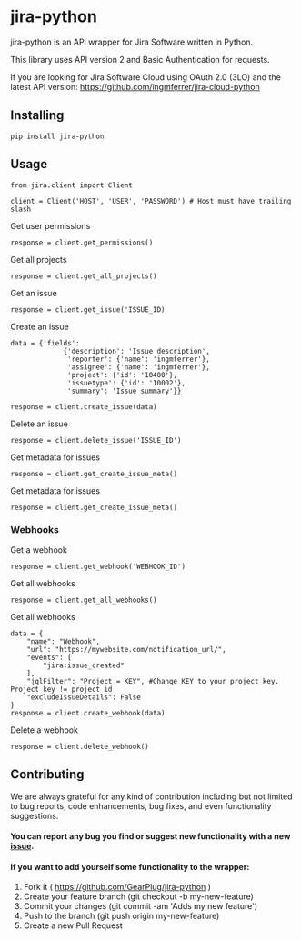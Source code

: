 # jira-python

jira-python is an API wrapper for Jira Software written in Python.

This library uses API version 2 and Basic Authentication for requests.

If you are looking for Jira Software Cloud using OAuth 2.0 (3LO) and the latest API version: https://github.com/ingmferrer/jira-cloud-python

## Installing
```
pip install jira-python
```

## Usage
```
from jira.client import Client

client = Client('HOST', 'USER', 'PASSWORD') # Host must have trailing slash
```

Get user permissions
```
response = client.get_permissions()
```

Get all projects
```
response = client.get_all_projects()
```

Get an issue
```
response = client.get_issue('ISSUE_ID)
```

Create an issue
```
data = {'fields':
             {'description': 'Issue description',
              'reporter': {'name': 'ingmferrer'},
              'assignee': {'name': 'ingmferrer'},
              'project': {'id': '10400'},
              'issuetype': {'id': '10002'},
              'summary': 'Issue summary'}}

response = client.create_issue(data)
```

Delete an issue
```
response = client.delete_issue('ISSUE_ID')
```

Get metadata for issues
```
response = client.get_create_issue_meta()
```

Get metadata for issues
```
response = client.get_create_issue_meta()
```


### Webhooks
Get a webhook
```
response = client.get_webhook('WEBHOOK_ID')
```

Get all webhooks
```
response = client.get_all_webhooks()
```

Get all webhooks
```
data = {
    "name": "Webhook",
    "url": "https://mywebsite.com/notification_url/",
    "events": [
        "jira:issue_created"
    ],
    "jqlFilter": "Project = KEY", #Change KEY to your project key. Project key != project id
    "excludeIssueDetails": False
}
response = client.create_webhook(data)
```

Delete a webhook
```
response = client.delete_webhook()
```

## Contributing
We are always grateful for any kind of contribution including but not limited to bug reports, code enhancements, bug fixes, and even functionality suggestions.
#### You can report any bug you find or suggest new functionality with a new [issue](https://github.com/GearPlug/jira-python/issues).
#### If you want to add yourself some functionality to the wrapper:
1. Fork it ( https://github.com/GearPlug/jira-python )
2. Create your feature branch (git checkout -b my-new-feature)
3. Commit your changes (git commit -am 'Adds my new feature')
4. Push to the branch (git push origin my-new-feature)
5. Create a new Pull Request
